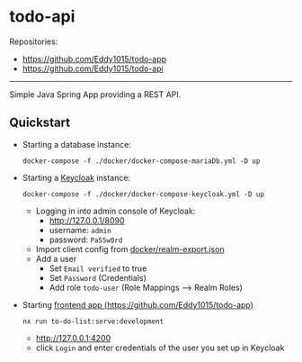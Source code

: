 # todo-api

Repositories:

- https://github.com/Eddy1015/todo-app
- https://github.com/Eddy1015/todo-api

---

Simple Java Spring App providing a REST API.

## Quickstart

- Starting a database instance:
    ```shell
    docker-compose -f ./docker/docker-compose-mariaDb.yml -D up
    ```


- Starting a [Keycloak](https://www.keycloak.org/) instance:
    ```shell
    docker-compose -f ./docker/docker-compose-keycloak.yml -D up
    ```

  - Logging in into admin console of Keycloak: 
    - http://127.0.0.1/8090
    - username: `admin` 
    - password: `Pa55w0rd`
  - Import client config from [docker/realm-export.json](docker/realm-export.json) 
  - Add a user
    - Set `Email verified` to true
    - Set `Password` (Credentials)
    - Add role `todo-user` (Role Mappings --> Realm Roles)
    

- Starting [frontend app (https://github.com/Eddy1015/todo-app)](https://github.com/Eddy1015/todo-app)
    ```shell
    nx run to-do-list:serve:development
    ```
  - http://127.0.0.1:4200
  - click `Login` and enter credentials of the user you set up in Keycloak